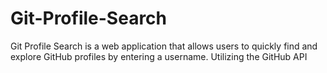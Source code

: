 # Git-Profile-Search
Git Profile Search is a web application that allows users to quickly find and explore GitHub profiles by entering a username. Utilizing the GitHub API
